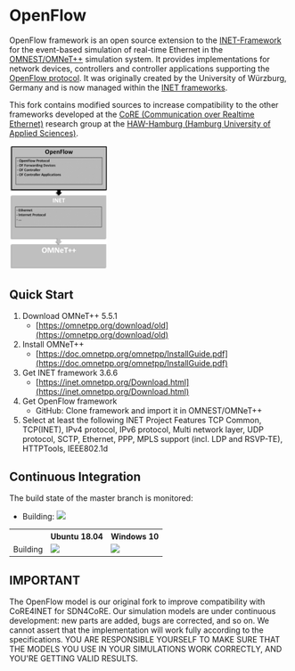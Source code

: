 # OpenFlow
OpenFlow framework is an open source extension to the [INET-Framework](https://inet.omnetpp.org/) for the event-based simulation of real-time Ethernet in the [OMNEST/OMNeT++](https://omnetpp.org/) simulation system. It provides implementations for network devices, controllers and controller applications supporting the [OpenFlow protocol](https://www.opennetworking.org/software-defined-standards/specifications/). It was originally created by the University of Würzburg, Germany and is now managed within the [INET frameworks](https://github.com/inet-framework/openflow).

This fork contains modified sources to increase compatibility to the other frameworks developed at the [CoRE (Communication over Realtime Ethernet)](https://core-researchgroup.de/) research group at the [HAW-Hamburg (Hamburg University of Applied Sciences)](https://www.haw-hamburg.de/english.html).

<img src="/doc/images/OpenFlow.png" alt="OpenFlow Environment" width="35%">

## Quick Start
1. Download OMNeT++ 5.5.1
    * [https://omnetpp.org/download/old](https://omnetpp.org/download/old)
2. Install OMNeT++
    * [https://doc.omnetpp.org/omnetpp/InstallGuide.pdf](https://doc.omnetpp.org/omnetpp/InstallGuide.pdf)
3. Get INET framework 3.6.6
    * [https://inet.omnetpp.org/Download.html](https://inet.omnetpp.org/Download.html)
6. Get OpenFlow framework
    * GitHub: Clone framework and import it in OMNEST/OMNeT++
6. Select at least the following INET Project Features TCP Common, TCP(INET), IPv4 protocol, IPv6 protocol, Multi network layer, UDP protocol, SCTP, Ethernet, PPP, MPLS support (incl. LDP and RSVP-TE), HTTPTools, IEEE802.1d

## Continuous Integration
The build state of the master branch is monitored:
* Building:
<a><img src="https://jenkins.core-rg.de/buildStatus/icon?job=CoRE4INET/CoRE4INET"></a>

<table>
  <tr>
    <th></th>
    <th>Ubuntu 18.04</th>
    <th>Windows 10</th>
  </tr>
  <tr>
    <td>Building</td>
    <td><img src="https://jenkins.core-rg.de/buildStatus/icon?job=CoRE4INET/CoRE4INET/Nodes=Ubuntu_18.04"></td>
    <td><img src="https://jenkins.core-rg.de/buildStatus/icon?job=CoRE4INET/CoRE4INET/Nodes=Windows_10"></td>
  </tr>
</table>

## IMPORTANT
The OpenFlow model is our original fork to improve compatibility with CoRE4INET for SDN4CoRE. Our simulation models are under continuous development: new parts are added, bugs are corrected, and so on. We cannot assert that the implementation will work fully according to the specifications. YOU ARE RESPONSIBLE YOURSELF TO MAKE SURE THAT THE MODELS YOU USE IN YOUR SIMULATIONS WORK CORRECTLY, AND YOU'RE GETTING VALID RESULTS. 
